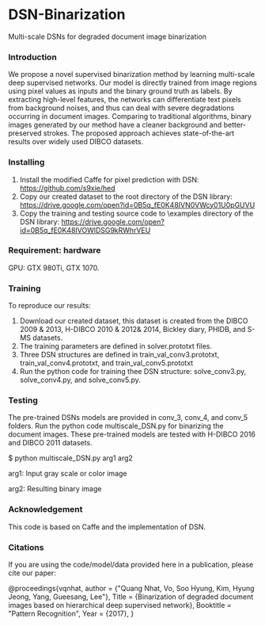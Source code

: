 # DSN-Binarization
Multi-scale DSNs for degraded document image binarization

### Introduction

We propose a novel supervised binarization method by learning multi-scale deep supervised networks. Our model is directly trained from image regions using pixel values as inputs and the binary ground truth as labels. By extracting high-level features, the networks can differentiate text pixels from background noises, and thus can deal with severe degradations occurring in document images. Comparing to traditional algorithms, binary images generated by our method have a cleaner background and better-preserved strokes. The proposed approach achieves state-of-the-art results over widely used DIBCO datasets.

### Installing

1. Install the modified Caffe for pixel prediction with DSN: https://github.com/s9xie/hed
2. Copy our created dataset to the root directory of the DSN library: https://drive.google.com/open?id=0B5q_fE0K48IVN0VWcy01U0pGUVU
3. Copy the training and testing source code to \examples directory of the DSN library: https://drive.google.com/open?id=0B5q_fE0K48IVOWlDSG9kRWhrVEU

### Requirement: hardware

GPU: GTX 980Ti, GTX 1070.

### Training

To reproduce our results:

1. Download our created dataset, this dataset is created from the DIBCO 2009 & 2013, H-DIBCO 2010 & 2012& 2014, Bickley diary, PHIDB, and S-MS datasets.
1. The training parameters are defined in solver.prototxt files.
2. Three DSN structures are defined in train_val_conv3.prototxt, train_val_conv4.prototxt, and train_val_conv5.prototxt
2. Run the python code for training thee DSN structure: solve_conv3.py, solve_conv4.py, and solve_conv5.py.

### Testing

The pre-trained DSNs models are provided in conv_3, conv_4, and conv_5 folders. Run the python code multiscale_DSN.py for binarizing the document images. These pre-trained models are tested with H-DIBCO 2016 and DIBCO 2011 datasets.

$ python multiscale_DSN.py arg1 arg2 

arg1: Input gray scale or color image

arg2: Resulting binary image


### Acknowledgement

This code is based on Caffe and the implementation of DSN.

### Citations

If you are using the code/model/data provided here in a publication, please cite our paper:

@proceedings{vqnhat,
  author = {"Quang Nhat, Vo,  Soo Hyung, Kim,  Hyung Jeong, Yang, Gueesang, Lee"}, 
  Title = {Binarization of degraded document images based on hierarchical deep supervised network},
  Booktitle = "Pattern Recognition", 
  Year  = {2017},
}

